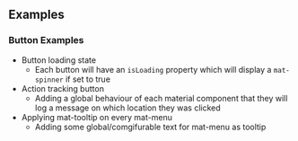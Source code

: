 ## Examples

### Button Examples

- Button loading state
  - Each button will have an `isLoading` property which will display a `mat-spinner` if set to true
- Action tracking button
  - Adding a global behaviour of each material component that they will log a message on which location they was clicked
- Applying mat-tooltip on every mat-menu
  - Adding some global/comgifurable text for mat-menu as tooltip
